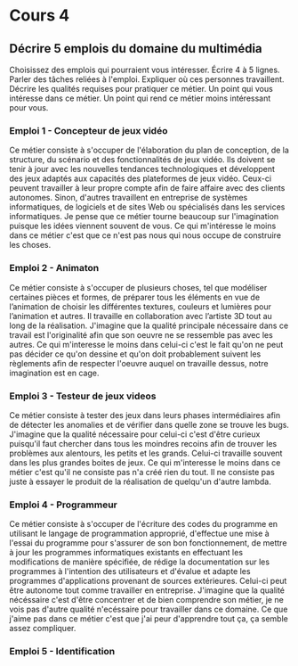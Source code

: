 # Cours 4
## Décrire 5 emplois du domaine du multimédia
Choisissez des emplois qui pourraient vous intéresser. Écrire 4 à 5 lignes. Parler des tâches reliées à l'emploi. Expliquer où ces personnes travaillent. Décrire les qualités requises pour pratiquer ce métier. Un point qui vous intéresse dans ce métier. Un point qui rend ce métier moins intéressant pour vous.  

### Emploi 1 - Concepteur de jeux vidéo 
Ce métier consiste à s'occuper de l'élaboration du plan de conception, de la structure, du scénario et des fonctionnalités de jeux vidéo. Ils doivent se tenir à jour avec les nouvelles tendances technologiques et développent des jeux adaptés aux capacités des plateformes de jeux vidéo. Ceux-ci peuvent travailler à leur propre compte afin de faire affaire avec des clients autonomes. Sinon, d'autres travaillent en entreprise de systèmes informatiques, de logiciels et de sites Web ou spécialisés dans les services informatiques. Je pense que ce métier tourne beaucoup sur l'imagination puisque les idées viennent souvent de vous. Ce qui m'intéresse le moins dans ce métier c'est que ce n'est pas nous qui nous occupe de construire les choses.
### Emploi 2 - Animaton
Ce métier consiste à s'occuper de plusieurs choses, tel que modéliser certaines pièces et formes, de préparer tous les éléments en vue de l’animation de choisir les différentes textures, couleurs et lumières pour l’animation et autres. Il travaille en collaboration avec l’artiste 3D tout au long de la réalisation. J'imagine que la qualité principale nécessaire dans ce travail est l'originalité afin que son oeuvre ne se ressemble pas avec les autres. Ce qui m'interesse le moins dans celui-ci c'est le fait qu'on ne peut pas décider ce qu'on dessine et qu'on doit probablement suivent les règlements afin de respecter l'oeuvre auquel on travaille dessus, notre imagination est en cage.
### Emploi 3 - Testeur de jeux videos
Ce métier consiste à tester des jeux dans leurs phases intermédiaires afin de détecter les anomalies et de vérifier dans quelle zone se trouve les bugs. J'imagine que la qualité nécessaire pour celui-ci c'est d'être curieux puisqu'il faut chercher dans tous les moindres recoins afin de trouver les problèmes aux alentours, les petits et les grands. Celui-ci travaille souvent dans les plus grandes boites de jeux. Ce qui m'interesse le moins dans ce métier c'est qu'il ne consiste pas n'a créé rien du tout. Il ne consiste pas juste à essayer le produit de la réalisation de quelqu'un d'autre lambda.
### Emploi 4 - Programmeur
Ce métier consiste à s'occuper de l'écriture des codes du programme en utilisant le langage de programmation approprié, d'effectue une mise à l'essai du programme pour s'assurer de son bon fonctionnement, de mettre à jour les programmes informatiques existants en effectuant les modifications de manière spécifiée, de rédige la documentation sur les programmes à l'intention des utilisateurs et d'évalue et adapte les programmes d'applications provenant de sources extérieures. Celui-ci peut être autonome tout comme travailler en entreprise. J'imagine que la qualité nécéssaire c'est d'être concentrer et de bien comprendre son métier, je ne vois pas d'autre qualité n'ecéssaire pour travailler dans ce domaine. Ce que j'aime pas dans ce métier c'est que j'ai peur d'apprendre tout ça, ça semble assez compliquer. 

### Emploi 5 - Identification



